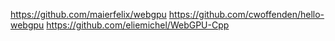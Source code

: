 https://github.com/maierfelix/webgpu
https://github.com/cwoffenden/hello-webgpu
https://github.com/eliemichel/WebGPU-Cpp